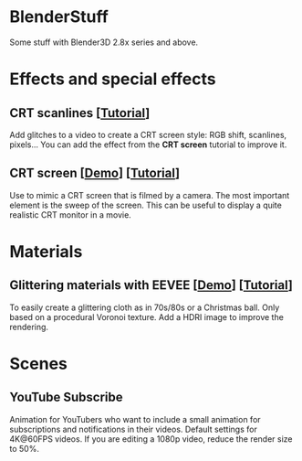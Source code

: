# BlenderStuff
Some stuff with Blender3D 2.8x series and above.

# Effects and special effects
## CRT scanlines [[Tutorial](https://www.youtube.com/watch?v=AIRUtfEyqWw)]
Add glitches to a video to create a CRT screen style: RGB shift, scanlines, pixels... You can add the effect from the **CRT screen** tutorial to improve it.

## CRT screen [[Demo](https://vimeo.com/447801413)] [[Tutorial](https://www.youtube.com/watch?v=H2zdDpQW2QY)]
Use to mimic a CRT screen  that is filmed by a camera. The most important element is the sweep of the screen. This can be useful to display a quite realistic CRT monitor in a movie.

# Materials
## Glittering materials with EEVEE [[Demo](https://vimeo.com/457535745)] [[Tutorial](https://www.youtube.com/watch?v=2grVeESe5CI)]
To easily create a glittering cloth as in 70s/80s or a Christmas ball. Only based on a procedural Voronoi texture. Add a HDRI image to improve the rendering.

# Scenes
## YouTube Subscribe
Animation for YouTubers who want to include a small animation for subscriptions and notifications in their videos. Default settings for 4K@60FPS videos. If you are editing a 1080p video, reduce the render size to 50%.

